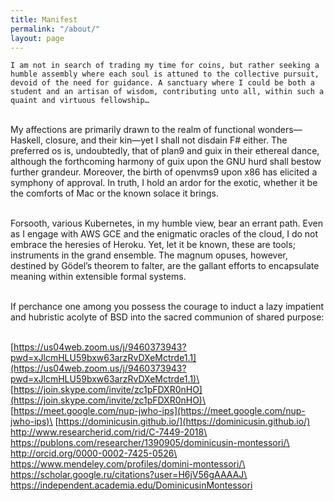 ```yaml
---
title: Manifest
permalink: "/about/"
layout: page
---
```


    I am not in search of trading my time for coins, but rather seeking a humble assembly where each soul is attuned to the collective pursuit, devoid of the need for guidance. A sanctuary where I could be both a student and an artisan of wisdom, contributing unto all, within such a quaint and virtuous fellowship…

\
    My affections are primarily drawn to the realm of functional wonders—Haskell, closure, and their kin—yet I shall not disdain F# either. The preferred os is, undoubtedly, that of plan9 and guix in their ethereal dance, although the forthcoming harmony of guix upon the GNU hurd shall bestow further grandeur. Moreover, the birth of openvms9 upon x86 has elicited a symphony of approval. In truth, I hold an ardor for the exotic, whether it be the comforts of Mac or the known solace it brings.

\
    Forsooth, various Kubernetes, in my humble view, bear an errant path. Even as I engage with AWS GCE and the enigmatic oracles of the cloud, I do not embrace the heresies of Heroku. Yet, let it be known, these are tools; instruments in the grand ensemble. The magnum opuses, however, destined by Gödel’s theorem to falter, are the gallant efforts to encapsulate meaning within extensible formal systems.

\
    If perchance one among you possess the courage to induct a lazy impatient and hubristic acolyte of BSD into the sacred communion of shared purpose:

\
[https://us04web.zoom.us/j/9460373943?pwd=xJlcmHLU59bxw63arzRvDXeMctrde1.1](https://us04web.zoom.us/j/9460373943?pwd=xJlcmHLU59bxw63arzRvDXeMctrde1.1)\
[https://join.skype.com/invite/zc1pFDXR0nHO](https://join.skype.com/invite/zc1pFDXR0nHO)\
[https://meet.google.com/nup-jwho-ips](https://meet.google.com/nup-jwho-ips)\
[https://dominicusin.github.io/](https://dominicusin.github.io/)
http://www.researcherid.com/rid/C-7449-2018\
https://publons.com/researcher/1390905/dominicusin-montessori/\
http://orcid.org/0000-0002-7425-0526\
https://www.mendeley.com/profiles/domini-montessori/\
https://scholar.google.ru/citations?user=H6jV56gAAAAJ\
https://independent.academia.edu/DominicusinMontessori